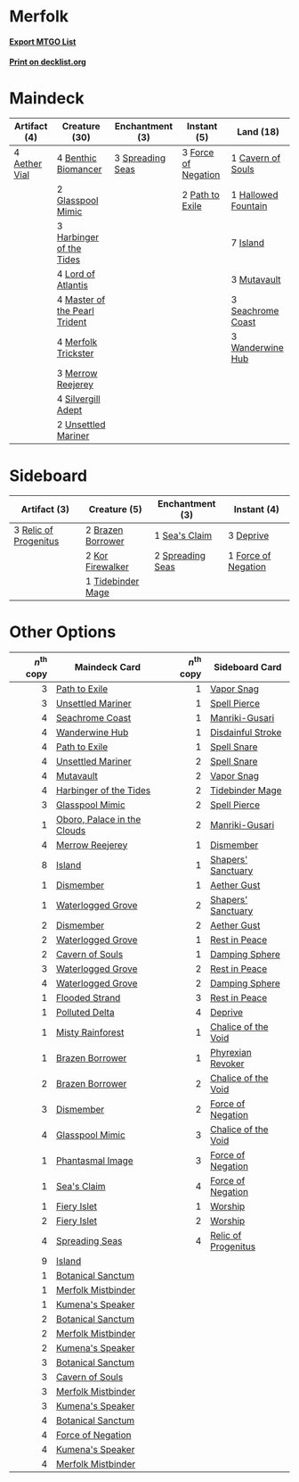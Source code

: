 # Merfolk

#### [Export MTGO List](../collection/Merfolk/Merfolk.txt)
#### [Print on decklist.org](http://decklist.org/?deckmain=4%09Aether%20Vial%0A4%09Benthic%20Biomancer%0A1%09Cavern%20of%20Souls%0A3%09Force%20of%20Negation%0A2%09Glasspool%20Mimic%0A1%09Hallowed%20Fountain%0A3%09Harbinger%20of%20the%20Tides%0A7%09Island%0A4%09Lord%20of%20Atlantis%0A4%09Master%20of%20the%20Pearl%20Trident%0A4%09Merfolk%20Trickster%0A3%09Merrow%20Reejerey%0A3%09Mutavault%0A2%09Path%20to%20Exile%0A3%09Seachrome%20Coast%0A4%09Silvergill%20Adept%0A3%09Spreading%20Seas%0A2%09Unsettled%20Mariner%0A3%09Wanderwine%20Hub&deckside=2%09Brazen%20Borrower%0A3%09Deprive%0A1%09Force%20of%20Negation%0A2%09Kor%20Firewalker%0A3%09Relic%20of%20Progenitus%0A1%09Sea's%20Claim%0A2%09Spreading%20Seas%0A1%09Tidebinder%20Mage)
# Maindeck

|                                     Artifact (4)                                      |                                             Creature (30)                                              |                                      Enchantment (3)                                      |                                         Instant (5)                                          |                                          Land (18)                                          |
|---------------------------------------------------------------------------------------|--------------------------------------------------------------------------------------------------------|-------------------------------------------------------------------------------------------|----------------------------------------------------------------------------------------------|---------------------------------------------------------------------------------------------|
|4 [Aether Vial](http://gatherer.wizards.com/Pages/Card/Details.aspx?multiverseid=48146)|4 [Benthic Biomancer](http://gatherer.wizards.com/Pages/Card/Details.aspx?multiverseid=457176)          |3 [Spreading Seas](http://gatherer.wizards.com/Pages/Card/Details.aspx?multiverseid=190405)|3 [Force of Negation](http://gatherer.wizards.com/Pages/Card/Details.aspx?multiverseid=464001)|1 [Cavern of Souls](http://gatherer.wizards.com/Pages/Card/Details.aspx?multiverseid=278058) |
|                                                                                       |2 [Glasspool Mimic](http://gatherer.wizards.com/Pages/Card/Details.aspx?multiverseid=491688)            |                                                                                           |2 [Path to Exile](http://gatherer.wizards.com/Pages/Card/Details.aspx?multiverseid=220511)    |1 [Hallowed Fountain](http://gatherer.wizards.com/Pages/Card/Details.aspx?multiverseid=97071)|
|                                                                                       |3 [Harbinger of the Tides](http://gatherer.wizards.com/Pages/Card/Details.aspx?multiverseid=433017)     |                                                                                           |                                                                                              |7 [Island](http://gatherer.wizards.com/Pages/Card/Details.aspx?multiverseid=439857)          |
|                                                                                       |4 [Lord of Atlantis](http://gatherer.wizards.com/Pages/Card/Details.aspx?multiverseid=707)              |                                                                                           |                                                                                              |3 [Mutavault](http://gatherer.wizards.com/Pages/Card/Details.aspx?multiverseid=370733)       |
|                                                                                       |4 [Master of the Pearl Trident](http://gatherer.wizards.com/Pages/Card/Details.aspx?multiverseid=438449)|                                                                                           |                                                                                              |3 [Seachrome Coast](http://gatherer.wizards.com/Pages/Card/Details.aspx?multiverseid=209399) |
|                                                                                       |4 [Merfolk Trickster](http://gatherer.wizards.com/Pages/Card/Details.aspx?multiverseid=442944)          |                                                                                           |                                                                                              |3 [Wanderwine Hub](http://gatherer.wizards.com/Pages/Card/Details.aspx?multiverseid=153456)  |
|                                                                                       |3 [Merrow Reejerey](http://gatherer.wizards.com/Pages/Card/Details.aspx?multiverseid=438453)            |                                                                                           |                                                                                              |                                                                                             |
|                                                                                       |4 [Silvergill Adept](http://gatherer.wizards.com/Pages/Card/Details.aspx?multiverseid=139682)           |                                                                                           |                                                                                              |                                                                                             |
|                                                                                       |2 [Unsettled Mariner](http://gatherer.wizards.com/Pages/Card/Details.aspx?multiverseid=464165)          |                                                                                           |                                                                                              |                                                                                             |


# Sideboard

|                                          Artifact (3)                                          |                                        Creature (5)                                        |                                      Enchantment (3)                                      |                                         Instant (4)                                          |
|------------------------------------------------------------------------------------------------|--------------------------------------------------------------------------------------------|-------------------------------------------------------------------------------------------|----------------------------------------------------------------------------------------------|
|3 [Relic of Progenitus](http://gatherer.wizards.com/Pages/Card/Details.aspx?multiverseid=174824)|2 [Brazen Borrower](http://gatherer.wizards.com/Pages/Card/Details.aspx?multiverseid=473001)|1 [Sea's Claim](http://gatherer.wizards.com/Pages/Card/Details.aspx?multiverseid=83446)    |3 [Deprive](http://gatherer.wizards.com/Pages/Card/Details.aspx?multiverseid=193519)          |
|                                                                                                |2 [Kor Firewalker](http://gatherer.wizards.com/Pages/Card/Details.aspx?multiverseid=442010) |2 [Spreading Seas](http://gatherer.wizards.com/Pages/Card/Details.aspx?multiverseid=190405)|1 [Force of Negation](http://gatherer.wizards.com/Pages/Card/Details.aspx?multiverseid=464001)|
|                                                                                                |1 [Tidebinder Mage](http://gatherer.wizards.com/Pages/Card/Details.aspx?multiverseid=438462)|                                                                                           |                                                                                              |


# Other Options

|*n*<sup>th</sup> copy|                                            Maindeck Card                                            |*n*<sup>th</sup> copy|                                        Sideboard Card                                        |
|--------------------:|-----------------------------------------------------------------------------------------------------|--------------------:|----------------------------------------------------------------------------------------------|
|                    3|[Path to Exile](http://gatherer.wizards.com/Pages/Card/Details.aspx?multiverseid=220511)             |                    1|[Vapor Snag](http://gatherer.wizards.com/Pages/Card/Details.aspx?multiverseid=249373)         |
|                    3|[Unsettled Mariner](http://gatherer.wizards.com/Pages/Card/Details.aspx?multiverseid=464165)         |                    1|[Spell Pierce](http://gatherer.wizards.com/Pages/Card/Details.aspx?multiverseid=425876)       |
|                    4|[Seachrome Coast](http://gatherer.wizards.com/Pages/Card/Details.aspx?multiverseid=209399)           |                    1|[Manriki-Gusari](http://gatherer.wizards.com/Pages/Card/Details.aspx?multiverseid=74158)      |
|                    4|[Wanderwine Hub](http://gatherer.wizards.com/Pages/Card/Details.aspx?multiverseid=153456)            |                    1|[Disdainful Stroke](http://gatherer.wizards.com/Pages/Card/Details.aspx?multiverseid=420705)  |
|                    4|[Path to Exile](http://gatherer.wizards.com/Pages/Card/Details.aspx?multiverseid=220511)             |                    1|[Spell Snare](http://gatherer.wizards.com/Pages/Card/Details.aspx?multiverseid=446100)        |
|                    4|[Unsettled Mariner](http://gatherer.wizards.com/Pages/Card/Details.aspx?multiverseid=464165)         |                    2|[Spell Snare](http://gatherer.wizards.com/Pages/Card/Details.aspx?multiverseid=446100)        |
|                    4|[Mutavault](http://gatherer.wizards.com/Pages/Card/Details.aspx?multiverseid=370733)                 |                    2|[Vapor Snag](http://gatherer.wizards.com/Pages/Card/Details.aspx?multiverseid=249373)         |
|                    4|[Harbinger of the Tides](http://gatherer.wizards.com/Pages/Card/Details.aspx?multiverseid=433017)    |                    2|[Tidebinder Mage](http://gatherer.wizards.com/Pages/Card/Details.aspx?multiverseid=438462)    |
|                    3|[Glasspool Mimic](http://gatherer.wizards.com/Pages/Card/Details.aspx?multiverseid=491688)           |                    2|[Spell Pierce](http://gatherer.wizards.com/Pages/Card/Details.aspx?multiverseid=425876)       |
|                    1|[Oboro, Palace in the Clouds](http://gatherer.wizards.com/Pages/Card/Details.aspx?multiverseid=74206)|                    2|[Manriki-Gusari](http://gatherer.wizards.com/Pages/Card/Details.aspx?multiverseid=74158)      |
|                    4|[Merrow Reejerey](http://gatherer.wizards.com/Pages/Card/Details.aspx?multiverseid=438453)           |                    1|[Dismember](http://gatherer.wizards.com/Pages/Card/Details.aspx?multiverseid=382182)          |
|                    8|[Island](http://gatherer.wizards.com/Pages/Card/Details.aspx?multiverseid=439857)                    |                    1|[Shapers' Sanctuary](http://gatherer.wizards.com/Pages/Card/Details.aspx?multiverseid=435362) |
|                    1|[Dismember](http://gatherer.wizards.com/Pages/Card/Details.aspx?multiverseid=382182)                 |                    1|[Aether Gust](http://gatherer.wizards.com/Pages/Card/Details.aspx?multiverseid=466796)        |
|                    1|[Waterlogged Grove](http://gatherer.wizards.com/Pages/Card/Details.aspx?multiverseid=464198)         |                    2|[Shapers' Sanctuary](http://gatherer.wizards.com/Pages/Card/Details.aspx?multiverseid=435362) |
|                    2|[Dismember](http://gatherer.wizards.com/Pages/Card/Details.aspx?multiverseid=382182)                 |                    2|[Aether Gust](http://gatherer.wizards.com/Pages/Card/Details.aspx?multiverseid=466796)        |
|                    2|[Waterlogged Grove](http://gatherer.wizards.com/Pages/Card/Details.aspx?multiverseid=464198)         |                    1|[Rest in Peace](http://gatherer.wizards.com/Pages/Card/Details.aspx?multiverseid=442021)      |
|                    2|[Cavern of Souls](http://gatherer.wizards.com/Pages/Card/Details.aspx?multiverseid=278058)           |                    1|[Damping Sphere](http://gatherer.wizards.com/Pages/Card/Details.aspx?multiverseid=443101)     |
|                    3|[Waterlogged Grove](http://gatherer.wizards.com/Pages/Card/Details.aspx?multiverseid=464198)         |                    2|[Rest in Peace](http://gatherer.wizards.com/Pages/Card/Details.aspx?multiverseid=442021)      |
|                    4|[Waterlogged Grove](http://gatherer.wizards.com/Pages/Card/Details.aspx?multiverseid=464198)         |                    2|[Damping Sphere](http://gatherer.wizards.com/Pages/Card/Details.aspx?multiverseid=443101)     |
|                    1|[Flooded Strand](http://gatherer.wizards.com/Pages/Card/Details.aspx?multiverseid=405098)            |                    3|[Rest in Peace](http://gatherer.wizards.com/Pages/Card/Details.aspx?multiverseid=442021)      |
|                    1|[Polluted Delta](http://gatherer.wizards.com/Pages/Card/Details.aspx?multiverseid=405104)            |                    4|[Deprive](http://gatherer.wizards.com/Pages/Card/Details.aspx?multiverseid=193519)            |
|                    1|[Misty Rainforest](http://gatherer.wizards.com/Pages/Card/Details.aspx?multiverseid=405102)          |                    1|[Chalice of the Void](http://gatherer.wizards.com/Pages/Card/Details.aspx?multiverseid=442211)|
|                    1|[Brazen Borrower](http://gatherer.wizards.com/Pages/Card/Details.aspx?multiverseid=473001)           |                    1|[Phyrexian Revoker](http://gatherer.wizards.com/Pages/Card/Details.aspx?multiverseid=383343)  |
|                    2|[Brazen Borrower](http://gatherer.wizards.com/Pages/Card/Details.aspx?multiverseid=473001)           |                    2|[Chalice of the Void](http://gatherer.wizards.com/Pages/Card/Details.aspx?multiverseid=442211)|
|                    3|[Dismember](http://gatherer.wizards.com/Pages/Card/Details.aspx?multiverseid=382182)                 |                    2|[Force of Negation](http://gatherer.wizards.com/Pages/Card/Details.aspx?multiverseid=464001)  |
|                    4|[Glasspool Mimic](http://gatherer.wizards.com/Pages/Card/Details.aspx?multiverseid=491688)           |                    3|[Chalice of the Void](http://gatherer.wizards.com/Pages/Card/Details.aspx?multiverseid=442211)|
|                    1|[Phantasmal Image](http://gatherer.wizards.com/Pages/Card/Details.aspx?multiverseid=220099)          |                    3|[Force of Negation](http://gatherer.wizards.com/Pages/Card/Details.aspx?multiverseid=464001)  |
|                    1|[Sea's Claim](http://gatherer.wizards.com/Pages/Card/Details.aspx?multiverseid=83446)                |                    4|[Force of Negation](http://gatherer.wizards.com/Pages/Card/Details.aspx?multiverseid=464001)  |
|                    1|[Fiery Islet](http://gatherer.wizards.com/Pages/Card/Details.aspx?multiverseid=464187)               |                    1|[Worship](http://gatherer.wizards.com/Pages/Card/Details.aspx?multiverseid=25553)             |
|                    2|[Fiery Islet](http://gatherer.wizards.com/Pages/Card/Details.aspx?multiverseid=464187)               |                    2|[Worship](http://gatherer.wizards.com/Pages/Card/Details.aspx?multiverseid=25553)             |
|                    4|[Spreading Seas](http://gatherer.wizards.com/Pages/Card/Details.aspx?multiverseid=190405)            |                    4|[Relic of Progenitus](http://gatherer.wizards.com/Pages/Card/Details.aspx?multiverseid=174824)|
|                    9|[Island](http://gatherer.wizards.com/Pages/Card/Details.aspx?multiverseid=439857)                    |                     |                                                                                              |
|                    1|[Botanical Sanctum](http://gatherer.wizards.com/Pages/Card/Details.aspx?multiverseid=417817)         |                     |                                                                                              |
|                    1|[Merfolk Mistbinder](http://gatherer.wizards.com/Pages/Card/Details.aspx?multiverseid=439823)        |                     |                                                                                              |
|                    1|[Kumena's Speaker](http://gatherer.wizards.com/Pages/Card/Details.aspx?multiverseid=435352)          |                     |                                                                                              |
|                    2|[Botanical Sanctum](http://gatherer.wizards.com/Pages/Card/Details.aspx?multiverseid=417817)         |                     |                                                                                              |
|                    2|[Merfolk Mistbinder](http://gatherer.wizards.com/Pages/Card/Details.aspx?multiverseid=439823)        |                     |                                                                                              |
|                    2|[Kumena's Speaker](http://gatherer.wizards.com/Pages/Card/Details.aspx?multiverseid=435352)          |                     |                                                                                              |
|                    3|[Botanical Sanctum](http://gatherer.wizards.com/Pages/Card/Details.aspx?multiverseid=417817)         |                     |                                                                                              |
|                    3|[Cavern of Souls](http://gatherer.wizards.com/Pages/Card/Details.aspx?multiverseid=278058)           |                     |                                                                                              |
|                    3|[Merfolk Mistbinder](http://gatherer.wizards.com/Pages/Card/Details.aspx?multiverseid=439823)        |                     |                                                                                              |
|                    3|[Kumena's Speaker](http://gatherer.wizards.com/Pages/Card/Details.aspx?multiverseid=435352)          |                     |                                                                                              |
|                    4|[Botanical Sanctum](http://gatherer.wizards.com/Pages/Card/Details.aspx?multiverseid=417817)         |                     |                                                                                              |
|                    4|[Force of Negation](http://gatherer.wizards.com/Pages/Card/Details.aspx?multiverseid=464001)         |                     |                                                                                              |
|                    4|[Kumena's Speaker](http://gatherer.wizards.com/Pages/Card/Details.aspx?multiverseid=435352)          |                     |                                                                                              |
|                    4|[Merfolk Mistbinder](http://gatherer.wizards.com/Pages/Card/Details.aspx?multiverseid=439823)        |                     |                                                                                              |

